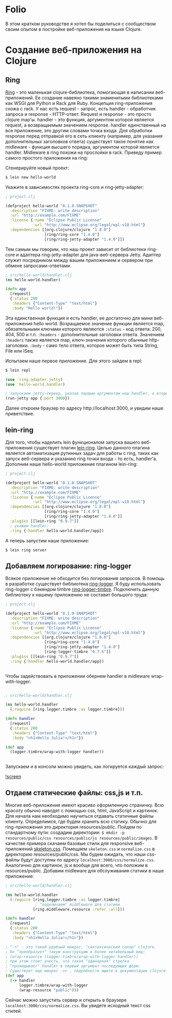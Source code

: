 # Folio

В этом кратком руководстве я хотел бы поделиться с сообществом своим опытом в постройке веб-приложения на языке Clojure.

# Создание веб-приложения на Clojure

## Ring

[Ring](https://github.com/ring-clojure/ring) - это маленькая clojure-библиотека, помогающая в написании веб-приложений. Ее создание навеяно такими знаменитыми 
библиотеками как WSGI для Python и Rack для Ruby. Концепция ring-приложения схожа с rack. У нас есть request - запрос, есть handler - обработчик запроса и 
response - HTTP-ответ. Request и response - это просто clojure map'ы. handler - это функция, аргументом которой является request, а возвращаемым значением response.
handler единственный на все приложение, это другим словами точка входа.
Для обработки response перед отправкой его в сеть клиенту (например, для указания дополнительных заголовков ответа) существует такое понятие как midleware - 
функция высшего порядка, аргументом которой является handler. Midleware в ring похожи на прослойки в rack. Приведу пример самого простого приложения на ring:

Сгенерируйте новый проект:

```bash
$ lein new hello-world
```

Укажите в зависимостях проекта ring-core и ring-jetty-adapter:

```clojure
; project.clj

(defproject hello-world "0.1.0-SNAPSHOT"
  :description "FIXME: write description"
  :url "http://example.com/FIXME"
  :license {:name "Eclipse Public License"
            :url "http://www.eclipse.org/legal/epl-v10.html"}
  :dependencies [[org.clojure/clojure "1.8.0"]
                 [ring/ring-core "1.4.0"]
                 [ring/ring-jetty-adapter "1.4.0"]])
```

Тем самым мы говорим, что наш проект зависит от библиотеки ring-core и адаптера ring-jetty-adapter для java-веб-сервера Jetty. 
Адаптер служит посредником между вашим приложением  и сервером при обмене запросами-ответами.

```clojure
; src/hello-world/handler.clj 
(ns hello-world.handler)

(defn app
  [request]
  {:status 200
   :headers {"Content-Type" "text/html"}
   :body "Hello world!"})
```

Эта единственная функция и есть handler, ее достаточно для мини веб-приложения hello world. Возращаемое значение функции является map, обязательными ключами которого 
являются ```:status``` - код ответа: 200, 404, 500 и т.п. ```:headers``` - дополнительные заголовки ответа. Значением ```:headers``` также является map,
ключ-значения которого обычные http-заголовки. ```:body``` - само тело ответа, которое может быть типа String, File или ISeq.

Испытаем наше первое приложение. Для этого зайдем в repl:

```bash
$ lein repl
```

```clojure
(use 'ring.adapter.jetty)
(use 'hello-world.handler)

; запускаем jetty-сервер, указав первым аргументом наш handler, а вторым в виде map порт сервера
(run-jetty app {:port 3000})
```

Далее откроем браузер по адресу http://localhost:3000, и увидим наше приветствие.

## lein-ring

Для того, чтобы наделить lein функционалом запуска вашего веб-приложения существует плагин [lein-ring](https://github.com/weavejester/lein-ring).
Целью данного плагина является автоматизация рутинных задач для работы с ring, таких как запуск веб-сервера и указанию ring точки входа - то есть, handler'а.
Дополним наше hello-world приложение плагином lein-ring:

```clojure
; project.clj

(defproject hello-world "0.1.0-SNAPSHOT"
  :description "FIXME: write description"
  :url "http://example.com/FIXME"
  :license {:name "Eclipse Public License"
            :url "http://www.eclipse.org/legal/epl-v10.html"}
  :dependencies [[org.clojure/clojure "1.8.0"]
                 [ring/ring-core "1.4.0"]
                 [ring/ring-jetty-adapter "1.4.0"]]
  :plugins [[lein-ring "0.9.7"]]
  ; укажем handler:
  :ring {:handler hello-world.handler/app})
```

А теперь запустим наше приложение:

```bash
$ lein ring server
```

## Добавляем логирование: ring-logger

Всякое приложение не обходится без логирования запросов. В помощь в разработке существует библиотека [ring-logger](https://github.com/nberger/ring-logger). 
Я буду использовать ring-logger с бэкендом timbre [ring-logger-timbre](https://github.com/nberger/ring-logger-timbre).
Подключить данную библиотеку к нашему приложению не составит большого труда:

```clojure
; project.clj

(defproject hello-world "0.1.0-SNAPSHOT"
  :description "FIXME: write description"
  :url "http://example.com/FIXME"
  :license {:name "Eclipse Public License"
            :url "http://www.eclipse.org/legal/epl-v10.html"}
  :dependencies [[org.clojure/clojure "1.8.0"]
                 [ring/ring-core "1.4.0"]
                 [ring/ring-jetty-adapter "1.4.0"]
				 [ring-logger-timbre "0.7.5"]]
  :plugins [[lein-ring "0.9.7"]]
  :ring {:handler hello-world.handler/app})
  
```

Чтобы задействовать в приложении обернем handler в midleware wrap-with-logger:

```clojure

; src/hello-world/handler.clj

(ns hello-world.handler
  (:require [ring.logger.timbre :as logger.timbre]))

(defn handler
  [request]
  {:status 200
   :headers {"Content-Type" "text/html"}
   :body "<h1>Hello Julia!</h1>"})

(def app
  (logger.timbre/wrap-with-logger handler))
  
```

Запускаем и в консоли можно увидеть, как логируется каждый запрос:

[!screen](https://yadi.sk/i/rYQVP7RvrtJC3)

## Отдаем статические файлы: css,js и т.п.

Многие веб-приложения имеют красиво оформленную страничку. Всю красоту обычно наводят с помощью css, html, JavaScript и картинок. Для начала нам необходимо
научиться отдавать статичные файлы клиенту. Определимся, где будем хранить всю статику. Обычно для ring-приложения это директория resources/public. 
Пойдем по стандартному пути: создадим директории: ```$ mkdir -p resources/public/css resources/public/js resources/public/images```.
В качестве примера скачаем базовые стили для responsive веб-приложений [skeleton.css](http://getskeleton.com/). Помещаем ```skeleton.css``` и 
```normalize.css``` в директорию resources/public/css. Мы будем ожидать, что наши css-файлы будут доступны по адресу ```localhost:3000/css/normalize.css```.
Аналогично для картинок, js и вообще для всего, что положим в resources/public. Добавим midleware для обслуживания статики в наше приложение:

```clojure
; src/hello-world/handler.clj

(ns hello-world.handler
  (:require [ring.logger.timbre :as logger.timbre]
             ; "подключаем" middleware для статики
            [ring.middleware.resource :refer :all]))

(defn handler
  [request]
  {:status 200
   :headers {"Content-Type" "text/html"}
   :body "<h1>Hello Julia!</h1>"})

; "->" - это такой удобный макрос, "синтаксический сахар" clojure.
; Он "преобразует" такую конструкцию в более читабельный вид:
; (wrap-resource (logger.timbre/wrap-with-logger handler))
; при этом стоит учесть, что такая "одинарная" стрелка
; "прокидывает" handler в первый аргумент последующих форм.
; Существует еще макрос ->> , подробности ищите в документации clojure.
(def app
  (-> handler
      logger.timbre/wrap-with-logger
      (wrap-resource "public")))

```	  

Сейчас можно запустить сервер и открыть в браузере ```localhost:3000/css/normalize.css```. Вы увидете исходный текст css стилей.
